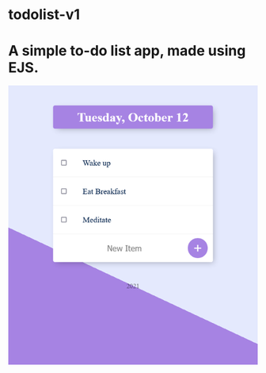 # todolist-v1
# A simple to-do list app, made using EJS.

<p align="center">
  <img src="images\webpage_screenshot.png" />
</p>
